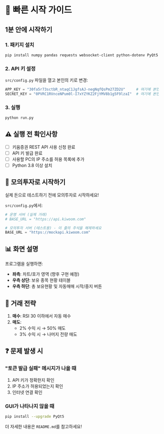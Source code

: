# 🚀 빠른 시작 가이드

## 1분 안에 시작하기

### 1. 패키지 설치
```bash
pip install numpy pandas requests websocket-client python-dotenv PyQt5
```

### 2. API 키 설정
`src/config.py` 파일을 열고 본인의 키로 변경:
```python
APP_KEY = "30fa5r73sctbR_ntaqC1JgfsAJ-negNqfQsPm27ZD2U"     # 여기에 본인 키
SECRET_KEY = "0PVRC1RVnceNPum0l-I7xYZYKZ2FjYMV8b1g5F9lzaI"  # 여기에 본인 키
```

### 3. 실행
```bash
python run.py
```

## ⚠️ 실행 전 확인사항

- [ ] 키움증권 REST API 사용 신청 완료
- [ ] API 키 발급 완료
- [ ] 사용할 PC의 IP 주소를 허용 목록에 추가
- [ ] Python 3.8 이상 설치

## 🔧 모의투자로 시작하기

실제 돈으로 테스트하기 전에 모의투자로 시작하세요!

`src/config.py`에서:
```python
# 운영 서버 (실제 거래)
# BASE_URL = "https://api.kiwoom.com"

# 모의투자 서버 (테스트용) - 이 줄의 주석을 해제하세요
BASE_URL = "https://mockapi.kiwoom.com"
```

## 📊 화면 설명

프로그램을 실행하면:
- **좌측**: 차트/호가 영역 (향후 구현 예정)
- **우측 상단**: 보유 종목 현황 테이블
- **우측 하단**: 총 보유현황 및 자동매매 시작/중지 버튼

## 🎯 거래 전략

1. **매수**: RSI 30 이하에서 자동 매수
2. **매도**: 
   - 2% 수익 시 → 50% 매도
   - 3% 수익 시 → 나머지 전량 매도

## ❓ 문제 발생 시

### "토큰 발급 실패" 메시지가 나올 때
1. API 키가 정확한지 확인
2. IP 주소가 허용되었는지 확인
3. 인터넷 연결 확인

### GUI가 나타나지 않을 때
```bash
pip install --upgrade PyQt5
```

더 자세한 내용은 `README.md`를 참고하세요! 